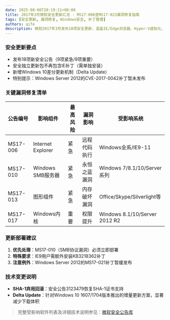 ```yaml
---
date: 2025-08-06T20:19:11+08:00
title: 2017年3月微软安全更新汇总 - MS17-006至MS17-023漏洞修复指南
tags: [安全更新, 漏洞修复, Windows安全, 补丁管理]
authors: qife
description: 微软2017年3月发布18项安全更新，涵盖IE/Edge浏览器、Hyper-V虚拟化、Windows内核等关键组件，修复远程代码执行等高危漏洞，包含CVE-2017-0042等重大威胁的修补方案。
---
```


### 安全更新要点
- 发布18项新安全公告（9项紧急/9项重要）
- 安全独立更新包不再包含IE补丁（需单独安装）
- 新增Windows 10差分更新机制（Delta Update）
- 特别提示：Windows Server 2012的CVE-2017-0042补丁暂未发布

### 关键漏洞修复清单

| 公告编号 | 影响组件                  | 最高风险 | 漏洞影响               | 受影响系统                     |
|----------|---------------------------|----------|------------------------|--------------------------------|
| MS17-006 | Internet Explorer         | 紧急     | 远程代码执行           | Windows全系/IE9-11            |
| MS17-010 | Windows SMB服务器         | 紧急     | 永恒之蓝漏洞           | Windows 7/8.1/10/Server系列   |
| MS17-013 | 图形组件                  | 紧急     | 内存破坏漏洞           | Office/Skype/Silverlight等    |
| MS17-017 | Windows内核               | 重要     | 权限提升               | Windows 8.1/10/Server 2012 R2 |

### 更新部署建议
1. **优先处理**：MS17-010（SMB协议漏洞）必须立即部署
2. **特殊要求**：IE9用户需额外安装KB3218362补丁
3. **注意例外**：Windows Server 2012的MS17-021补丁暂缓发布

### 技术变更说明
- **SHA-1弃用回滚**：安全公告3123479恢复SHA-1证书支持
- **Delta Update**：针对Windows 10 1607/1704版本推出的增量更新方案，显著减少下载体积

> 完整受影响软件列表及详细技术说明参见：[微软安全公告库](https://technet.microsoft.com/ja-jp/library/security/ms17-Mar)